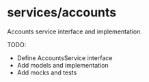 # services/accounts

Accounts service interface and implementation.

TODO:

- Define AccountsService interface
- Add models and implementation
- Add mocks and tests
